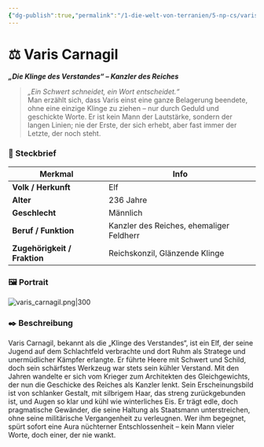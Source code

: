 ```yaml
---
{"dg-publish":true,"permalink":"/1-die-welt-von-terranien/5-np-cs/varis-carnagil/"}
---
```


# ⚖️ Varis Carnagil

**_„Die Klinge des Verstandes“ – Kanzler des Reiches_**

> _„Ein Schwert schneidet, ein Wort entscheidet.“_  
> Man erzählt sich, dass Varis einst eine ganze Belagerung beendete, ohne eine einzige Klinge zu ziehen – nur durch Geduld und geschickte Worte. Er ist kein Mann der Lautstärke, sondern der langen Linien; nie der Erste, der sich erhebt, aber fast immer der Letzte, der noch steht.

### 📜 Steckbrief

| Merkmal                      | Info                                     |
| ---------------------------- | ---------------------------------------- |
| **Volk / Herkunft**          | Elf                                      |
| **Alter**                    | 236 Jahre                                |
| **Geschlecht**               | Männlich                                 |
| **Beruf / Funktion**         | Kanzler des Reiches, ehemaliger Feldherr |
| **Zugehörigkeit / Fraktion** | Reichskonzil, Glänzende Klinge           |


### 🖼 Portrait

 ![varis_carnagil.png|300](/img/user/4%20Dateien/NPCs/Varis_Carnagil.png)


### ✒️ Beschreibung

Varis Carnagil, bekannt als die „Klinge des Verstandes“, ist ein Elf, der seine Jugend auf dem Schlachtfeld verbrachte und dort Ruhm als Stratege und unermüdlicher Kämpfer erlangte. Er führte Heere mit Schwert und Schild, doch sein schärfstes Werkzeug war stets sein kühler Verstand. Mit den Jahren wandelte er sich vom Krieger zum Architekten des Gleichgewichts, der nun die Geschicke des Reiches als Kanzler lenkt. Sein Erscheinungsbild ist von schlanker Gestalt, mit silbrigem Haar, das streng zurückgebunden ist, und Augen so klar und kühl wie winterliches Eis. Er trägt edle, doch pragmatische Gewänder, die seine Haltung als Staatsmann unterstreichen, ohne seine militärische Vergangenheit zu verleugnen. Wer ihm begegnet, spürt sofort eine Aura nüchterner Entschlossenheit – kein Mann vieler Worte, doch einer, der nie wankt.
